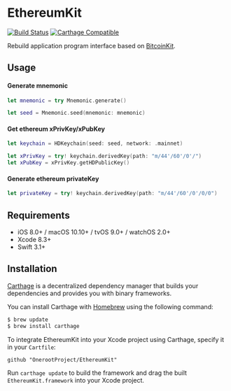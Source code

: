 # EthereumKit
[![Build Status](https://travis-ci.org/OnerootProject/EthereumKit.svg?branch=master)](https://travis-ci.org/OnerootProject/EthereumKit)
[![Carthage Compatible](https://img.shields.io/badge/Carthage-compatible-4BC51D.svg?style=flat)](https://github.com/Carthage/Carthage)

Rebuild application program interface based on [BitcoinKit](https://github.com/kishikawakatsumi/BitcoinKit).

## Usage

#### Generate mnemonic

```swift
let mnemonic = try Mnemonic.generate()

let seed = Mnemonic.seed(mnemonic: mnemonic)
```

#### Get ethereum xPrivKey/xPubKey

```swift
let keychain = HDKeychain(seed: seed, network: .mainnet)

let xPrivKey = try! keychain.derivedKey(path: "m/44'/60'/0'/")
let xPubKey = xPrivKey.getHDPublicKey()
```

#### Generate ethereum privateKey

```swift
let privateKey = try! keychain.derivedKey(path: "m/44'/60'/0'/0/0")
```

## Requirements

- iOS 8.0+ / macOS 10.10+ / tvOS 9.0+ / watchOS 2.0+
- Xcode 8.3+
- Swift 3.1+

## Installation

[Carthage](https://github.com/Carthage/Carthage) is a decentralized dependency manager that builds your dependencies and provides you with binary frameworks.

You can install Carthage with [Homebrew](http://brew.sh/) using the following command:

```bash
$ brew update
$ brew install carthage
```

To integrate EthereumKit into your Xcode project using Carthage, specify it in your `Cartfile`:

```ogdl
github "OnerootProject/EthereumKit"
```

Run `carthage update` to build the framework and drag the built `EthereumKit.framework` into your Xcode project.
